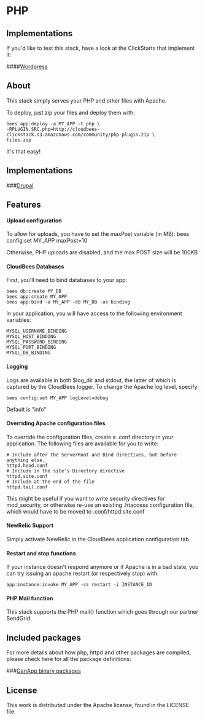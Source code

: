 # PHP

## Implementations

If you'd like to test this stack, have a look at the ClickStarts that implement it:

####[Wordpress](https://github.com/cloudbees-community/wordpress-clickstart)

## About

This stack simply serves your PHP and other files with Apache.

To deploy, just zip your files and deploy them with:

    bees app:deploy -a MY_APP -t php \
    -RPLUGIN.SRC.php=http://cloudbees-clickstack.s3.amazonaws.com/community/php-plugin.zip \
    files.zip

It's that easy!

## Implementations

###[Drupal](https://github.com/cloudbees-community/drupal-clickstack)

## Features

#### Upload configuration

To allow for uploads, you have to set the maxPost variable (in MB):
    bees config:set MY_APP maxPost=10

Otherwise, PHP uploads are disabled, and the max POST size will be 100KB

#### CloudBees Databases

First, you'll need to bind databases to your app:

    bees db:create MY_DB
    bees app:create MY_APP
    bees app:bind -a MY_APP -db MY_DB -as binding

In your application, you will have access to the following environment variables:

    MYSQL_USERNAME_BINDING
    MYSQL_HOST_BINDING
    MYSQL_PASSWORD_BINDING
    MYSQL_PORT_BINDING
    MYSQL_DB_BINDING

#### Logging

Logs are available in both $log_dir and stdout, the latter of which is captured by the CloudBees logger. To change the Apache log level, specify:

    bees config:set MY_APP logLevel=debug

Default is "info"

#### Overriding Apache configuration files

To override the configuration files, create a .conf directory in your application. The following files are available for you to write:

    # Include after the ServerRoot and Bind directives, but before anything else.
    httpd.head.conf 
    # Include in the site's Directory directive
    httpd.site.conf
    # Include at the end of the file
    httpd.tail.conf

This might be useful if you want to write security directives for mod_security, or otherwise re-use an existing .htaccess configuration file, which would have to be moved to .conf/httpd.site.conf

#### NewRelic Support
    
Simply activate NewRelic in the CloudBees application configuration tab.

#### Restart and stop functions

If your instance doesn't respond anymore or if Apache is in a bad state,
you can try issuing an apache restart (or respectively stop) with:

    app:instance:invoke MY_APP -cs restart -i INSTANCE_ID

#### PHP Mail function

This stack supports the PHP mail() function which goes through our partner SendGrid.

## Included packages

For more details about how php, httpd and other packages are compiled, please check here for all the package definitions:

###[GenApp binary packages](https://github.com/genapp-plugins-devel)

## License

This work is distributed under the Apache license, found in the LICENSE file.